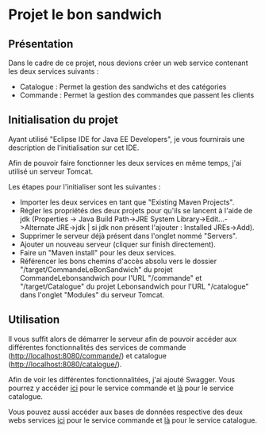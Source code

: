 ﻿# Projet le bon sandwich

## Présentation

Dans le cadre de ce projet, nous devions créer un web service contenant les deux services suivants :
- Catalogue : Permet la gestion des sandwichs et des catégories
- Commande : Permet la gestion des commandes que passent les clients

## Initialisation du projet

Ayant utilisé "Eclipse IDE for Java EE Developers", je vous fournirais une description de l'initialisation sur cet IDE.

Afin de pouvoir faire fonctionner les deux services en même temps, j'ai utilisé un serveur Tomcat. 

Les étapes pour l'initialiser sont les suivantes :
- Importer les deux services en tant que "Existing Maven Projects".
- Régler les propriétés des deux projets pour qu'ils se lancent à l'aide de jdk (Properties -> Java Build Path->JRE System Library->Edit...->Alternate JRE->jdk | si jdk non présent l'ajouter : Installed JREs->Add).
- Supprimer le serveur déjà présent dans l'onglet nommé "Servers".
- Ajouter un nouveau serveur (cliquer sur finish directement).
- Faire un "Maven install" pour les deux services.
- Référencer les bons chemins d'accès absolu vers le dossier "/target/CommandeLeBonSandwich" du projet CommandeLebonsandwich pour l'URL "/commande" et "/target/Catalogue" du projet Lebonsandwich pour l'URL "/catalogue" dans l'onglet "Modules" du serveur Tomcat.

## Utilisation

Il vous suffit alors de démarrer le serveur afin de pouvoir accéder aux différentes fonctionnalités des services de commande (<a href="http://localhost:8080/commande/" target="_blank">http://localhost:8080/commande/</a>) et catalogue (<a href="http://localhost:8080/catalogue/" target="_blank">http://localhost:8080/catalogue/</a>).

Afin de voir les différentes fonctionnalitées, j'ai ajouté Swagger. Vous pourrez y accéder <a href="http://localhost:8080/commande/swagger-ui.html" target="_blank">ici</a> pour le service commande et <a href="http://localhost:8080/catalogue/swagger-ui.html" target="_blank">là</a> pour le service catalogue.

Vous pouvez aussi accéder aux bases de données respective des deux webs services <a href="http://localhost:8080/commande/h2-console" target="_blank">ici</a> pour le service commande et <a href="http://localhost:8080/catalogue/h2-console" target="_blank">là</a> pour le service catalogue.